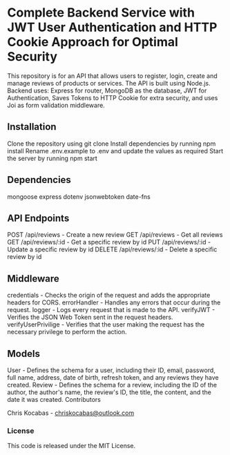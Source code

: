 # Complete Backend Service with JWT User Authentication and HTTP Cookie Approach for Optimal Security 
This repository is for an API that allows users to register, login, create and manage reviews of products or services. The API is built using Node.js. Backend uses: 
Express for router,
MongoDB as the database, 
JWT for Authentication,
Saves Tokens to HTTP Cookie for extra security,
and uses Joi as form validation middleware.

## Installation
Clone the repository using git clone
Install dependencies by running npm install
Rename .env.example to .env and update the values as required
Start the server by running npm start

## Dependencies
mongoose
express
dotenv
jsonwebtoken
date-fns

## API Endpoints
POST /api/reviews - Create a new review
GET /api/reviews - Get all reviews
GET /api/reviews/:id - Get a specific review by id
PUT /api/reviews/:id - Update a specific review by id
DELETE /api/reviews/:id - Delete a specific review by id

## Middleware
credentials - Checks the origin of the request and adds the appropriate headers for CORS.
errorHandler - Handles any errors that occur during the request.
logger - Logs every request that is made to the API.
verifyJWT - Verifies the JSON Web Token sent in the request headers.
verifyUserPrivilige - Verifies that the user making the request has the necessary privilege to perform the action.

## Models
User - Defines the schema for a user, including their ID, email, password, full name, address, date of birth, refresh token, and any reviews they have created.
Review - Defines the schema for a review, including the ID of the author, the author's name, the review's ID, the title, the content, and the date it was created.
Contributors

Chris Kocabas - chriskocabas@outlook.com

### License
This code is released under the MIT License.